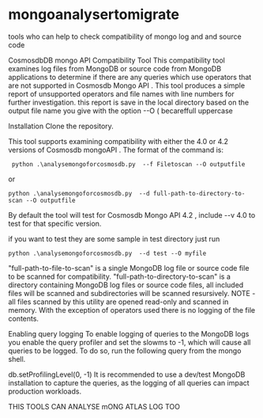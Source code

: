 # mongoanalysertomigrate
tools who can help to check compatibility of mongo log and  and source code 

CosmosdbDB mongo  API  Compatibility Tool
This compatibility tool examines log files from MongoDB or source code from MongoDB applications to determine if there are any queries which use operators that are not supported in Cosmosdb Mongo API . This tool produces a simple report of unsupported operators and file names with line numbers for further investigation. this report is save in the local directory based on the output file name you give with the option --O ( becareffull uppercase

Installation
Clone the repository.


This tool supports examining compatibility with either the 4.0 or 4.2 versions of Cosmosdb mongoAPI . The format of the command is:
```Shell
 python .\analysemongoforcosmosdb.py  --f Filetoscan --O outputfile
```
or
```Shell
python .\analysemongoforcosmosdb.py  --d full-path-to-directory-to-scan --O outputfile
```
By default the tool will test for Cosmosdb Mongo API  4.2 , include --v 4.0 to test for that specific version.

if you want to test they are some sample in test directory just run 

```Shell
python .\analysemongoforcosmosdb.py  --d test --O myfile

```


"full-path-to-file-to-scan" is a single MongoDB log file or source code file to be scanned for compatibility.
"full-path-to-directory-to-scan" is a directory containing MongoDB log files or source code files, all included files will be scanned and subdirectories will be scanned resursively.
NOTE - all files scanned by this utility are opened read-only and scanned in memory. With the exception of operators used there is no logging of the file contents.

Enabling query logging
To enable logging of queries to the MongoDB logs you enable the query profiler and set the slowms to -1, which will cause all queries to be logged. To do so, run the following query from the mongo shell.

db.setProfilingLevel(0, -1)
It is recommended to use a dev/test MongoDB installation to capture the queries, as the logging of all queries can impact production workloads. 

THIS TOOLS CAN ANALYSE mONG ATLAS LOG TOO
